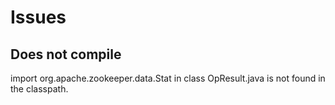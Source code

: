 # Issues

## Does not compile
import org.apache.zookeeper.data.Stat in class OpResult.java is not found in the classpath.
